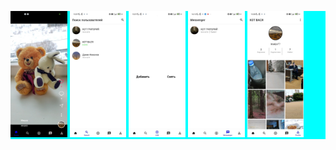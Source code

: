 <p float="left" style="background-color: #00FFFF">
  <img src="https://github.com/kiselyv77/RsesTok/blob/master/screenshots/Home.jpg" width="18%" height="18%" border="0" alt=""/>
  <img src="https://github.com/kiselyv77/RsesTok/blob/master/screenshots/Search.jpg" width="18%" height="18%"/>
  <img src="https://github.com/kiselyv77/RsesTok/blob/master/screenshots/Add.jpg" width="18%" height="18%"/>
  <img src="https://github.com/kiselyv77/RsesTok/blob/master/screenshots/Messenger.jpg" width="18%" height="18%"/>
  <img src="https://github.com/kiselyv77/RsesTok/blob/master/screenshots/Profile.jpg" width="18%" height="18%"/>
</p>
    
    
